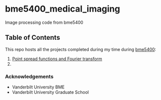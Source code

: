 # bme5400_medical_imaging
Image processing code from bme5400

## Table of Contents

This repo hosts all the projects completed during my time during [bme5400](https://www.coursicle.com/vanderbilt/courses/BME/5400/):
1. [Point spread functions and Fourier transform](https://github.com/KhaiTTNguyen/bme5400_medical_imaging/tree/main/hw1)
2.

### Acknowledgements
* Vanderbilt University BME
* Vanderbilt University Graduate School
